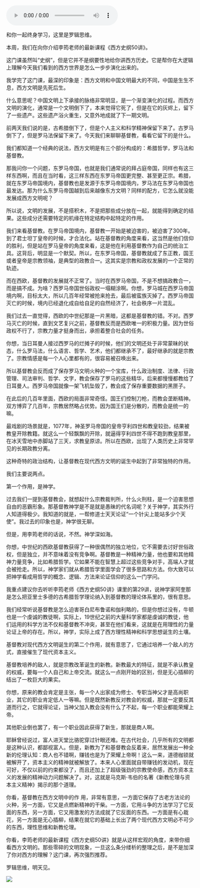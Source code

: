 <audio src="http://igetoss.cdn.igetget.com/mp3/201808/14/201808141958407899137858.mp3" controls="controls">您的浏览器不支持 audio 标签。</audio><p>和你一起终身学习，这里是罗辑思维。<br></p><p>本周，我们在向你介绍李筠老师的最新课程《西方史纲50讲》。</p><p>这门课虽然叫“史纲”，但是它并不是纲要性地给你讲西方历史。它是帮你在大逻辑上理解今天我们看到的西方世界是怎么一步步演化出来的。</p><p>我学完了这门课，最深的印象是：西方文明和中国文明最大的不同，中国是生生不息，西方文明是先死后生。</p><p>什么意思呢？中国文明上下承接的脉络非常明显，是一个渐变演化的过程。而西方文明的演化，通常是一个文明倒下了，本来觉得它死了，但是在它的灰烬上，留下了一些遗产。这些遗产浴火重生，又意外地成就了下一期文明。</p><p>前两天我们说的是，古希腊倒下了，但是个人主义和科学精神保留下来了。古罗马倒下了，但是罗马法保留下来了。今天我们来聊聊基督教，看看它留下的是什么。</p><p>我们都知道一个经典的说法，西方文明是有三个部分构成的：希腊哲学，罗马法和基督教。</p><p>那我问你一个问题，东罗马帝国，也就是我们通常说的拜占庭帝国，同样也有这三样东西啊，而且在当时看，这三样东西在东罗马帝国更完整、甚至更正宗。希腊，就在东罗马帝国境内，基督教也是发源于东罗马帝国境内，罗马法在东罗马帝国也最发达。那为什么东罗马帝国越到后来越像东方文明？同样的配方，它怎么就没能发展成西方文明呢？</p><p>所以说，文明的发展，不是搭积木，不是把那些成分放在一起，就能得到确定的结果。这些成分还需要特定的机缘在特定结构中起特定的作用。</p><p>我们来看基督教。在罗马帝国境内，基督教一开始是被迫害的，被迫害了300年。到了君士坦丁皇帝的时候，才合法化。站在基督教的角度来看，这当然是他们信仰的胜利，但是站在罗马皇帝的角度来看，这是他在利用基督教作为自己的统治工具。这背后，明显是一个默契。所以，在东罗马帝国，基督教就成了东正教，国王或者皇帝是宗教领袖，是典型的政教合一。这其实是宗教和政权发展的一个正常的轨迹。</p><p>而在西欧，基督教的发展就不正常了。当时在西罗马帝国，不是不想搞政教合一，而是搞不成。为啥？西罗马帝国世俗政权一塌糊涂啊。你想，罗马城在西罗马帝国境内啊，目标太大，所以几百年经常被抢来抢去，最后被蛮族灭掉了。西罗马帝国灭亡的时候，境内已经退化成自给自足的自然经济了，社会秩序一片混乱。</p><p>我们过去一直觉得，西欧的中世纪那是一片黑暗，这都是基督教的错。不对。西罗马灭亡的时候，直到文艺复兴之前，基督教反而是西欧唯一的积极力量。因为世俗政权不行了，宗教力量才挺身而出，承担着整合社会的任务。</p><p>你想，当日耳曼人接过西罗马的烂摊子的时候，他们的文明还处于非常蒙昧的状态，什么罗马法，什么语言、哲学、艺术，他们都继承不了，最好继承的就是宗教了。宗教情感是每一个人心里都有的，很容易被召唤出来。</p><p>所以基督教会反而成了保存罗马文明火种的一个宝库，什么政治制度、法律、行政管理、司法审判、哲学、文字，教会保存了罗马的这些精华，后来都慢慢都教给了日耳曼人。西罗马帝国就像一架飞机坠毁了，教会成了保存重要数据的黑匣子。</p><p>在此后的几百年里面，西欧的局面非常奇怪。国王们控制刀枪，而教会垄断精神。双方博弈了几百年，宗教居然略占优势。因为国王们是分散的，而教会是统一的嘛。</p><p>最戏剧的场景就是，1077年，神圣罗马帝国的皇帝亨利四世和教皇较劲，结果被教皇开除教籍。就这么一个轻飘飘的开除，就逼得亨利四世不得不跑到教皇那里，在冰天雪地中赤脚站了三天，求教皇原谅。所以在西欧，出现了人类历史上非常罕见的长期政教分离。</p><p>这种奇特的政治结构，让基督教在现代西方文明的诞生中起到了非常独特的作用。</p><p>我们主要说两点。</p><p>第一个作用，是神学。</p><p>过去我们一提到基督教会，就想起什么宗教裁判所，什么火刑柱，是一个迫害思想自由的恶霸形象。那基督教神学是不是就是愚昧的代名词呢？关于神学，其实外行人知道得极少。我知道的就是，一帮修道士天天论证“一个针尖上能站多少个天使”。我过去的印象也是，神学很无聊。</p><p>但是，用李筠老师的话说，不然。神学深如海。</p><p>你想，中世纪的西欧基督教获得了一种很偶然的独立地位，它不需要去讨好世俗政权，但是独立，并不意味着没有竞争啊。基督教是一种精神力量，他也要和其他精神力量竞争，比如希腊哲学。它如果不能在智慧上超过这些竞争对手，高端人才就会被抢走。所以，神学家们就从希腊哲学里面学会了很多思路和方法。你大致可以把神学看成用哲学的概念、逻辑、方法来论证信仰的这么一门学问。</p><p>我重点建议你去听听李筠老师《西方史纲50讲》课里的第29讲，说神学家阿奎那是怎么把亚里士多德的古希腊哲学理论纳入到基督教的理论体系里的，很有意思。</p><p>我们经常听说基督教是怎么迫害哥白尼布鲁诺和伽利略的，但是你想过没有，牛顿也是一个虔诚的教徒啊，实际上，19世纪之前的大量科学家都是虔诚的教徒，他们运用的科学方法不仅和基督教不冲突，甚至在他们看来，这就是在用理性的力量论证上帝的存在。所以，神学，实际上成了西方理性精神和科学思想诞生的土壤。</p><p>基督教对现代西方文明诞生的第二个作用，就有意思了，它通过培养一个敌人的方式，直接催生了现代资本主义。</p><p>基督教培养的敌人，就是宗教改革诞生的新教。新教最大的特征，就是不承认教皇的权威，要每一个人自己和上帝交流。就这么一点刚开始的区别，但是无心插柳的结出了一枚巨大的果实。</p><p>你想，原来的教会肯定是主张，每一个人出家成为修士、专职当神父才是高尚职业，其它的职业肯定低人一等嘛。但是既然新教反对教会的权威，那就一定要反其道而行之，它就得论证，当神父加入教会没有什么了不起，每一个职业都能荣耀上帝。</p><p>其他职业倒也罢了，有一个职业因此获得了新生，那就是商人啊。</p><p>耶稣曾经说过，富人进天堂比骆驼穿过针眼还难。在古代社会，几乎所有的文明都是这种认识，都鄙视富人。但是，新教为了和基督教会反着来，居然发展出一种全新的伦理认知：商人也不错啊，赚钱也是为了荣耀上帝啊！这么一来，道德枷锁就被解开了，资本主义的精神就被解放了。本来人心里面就自带赚钱的发动机，现在可好，不仅以前的约束都没了，而且还加上了超级强劲的宗教使命感，西方资本主义的发展的精神动力问题解决了。对，这就是马克斯·韦伯的名著《新教伦理与资本主义精神》揭示的那个道理。</p><p>你看，基督教在西方文明中的作 用，非常有意思，一方面它保存了古老方法论的火种，另一方面，它又是点燃新精神的干柴。一方面，它用斗争的方法学习了它反面的东西，另一方面，它又用激发的方法成就了它反面的东西。一方面是有心栽花，另一方面是无心插柳，结果在就它的基础上长出了两个现代西方文明必不可少的东西，理性思维和新教伦理。</p><p>你看，李筠老师的最新课程《西方史纲50讲》就是从这样宏观的角度，来带你细看西方文明的。那些零碎的文明现象，一旦这么条分缕析的整理之后，是不是加深了你对西方的理解？这门课，再次强烈推荐。</p><p>罗辑思维，明天见。</p><img src="https://piccdn.igetget.com/img/201808/14/201808142010385168732874.jpg" />